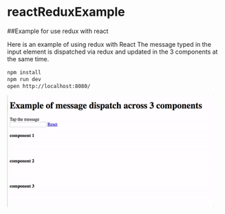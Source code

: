 # reactReduxExample

##Example for use redux with react

Here is an example of using redux with React
The message typed in the input element is dispatched via redux and updated in the 3 components at the same time.

```
npm install
npm run dev
open http://localhost:8080/
```

![](example.gif)
